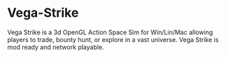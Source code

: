 Vega-Strike
===========

Vega Strike is a 3d OpenGL Action Space Sim for Win/Lin/Mac allowing players to trade, bounty hunt, or explore in a vast universe.  Vega Strike is mod ready and network playable.
